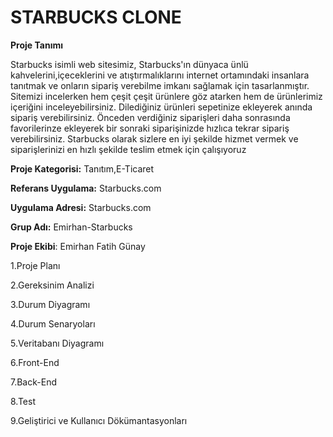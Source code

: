 # STARBUCKS CLONE

**Proje Tanımı**

Starbucks  isimli web sitesimiz, Starbucks'ın dünyaca ünlü kahvelerini,içeceklerini ve atıştırmalıklarını internet ortamındaki insanlara tanıtmak ve onların sipariş verebilme imkanı sağlamak için tasarlanmıştır. Sitemizi incelerken hem çeşit çeşit ürünlere göz atarken hem de ürünlerimiz içeriğini inceleyebilirsiniz. Dilediğiniz ürünleri sepetinize ekleyerek
anında sipariş verebilirsiniz. Önceden verdiğiniz siparişleri daha sonrasında favorilerinze ekleyerek bir sonraki siparişinizde hızlıca tekrar sipariş verebilirsiniz. Starbucks olarak sizlere en iyi şekilde hizmet vermek ve siparişlerinizi en hızlı şekilde teslim etmek için çalışıyoruz

**Proje Kategorisi:** Tanıtım,E-Ticaret


**Referans Uygulama:** Starbucks.com


**Uygulama Adresi:** Starbucks.com


**Grup Adı:** Emirhan-Starbucks


**Proje Ekibi**: Emirhan Fatih Günay

1.Proje Planı

2.Gereksinim Analizi

3.Durum Diyagramı

4.Durum Senaryoları

5.Veritabanı Diyagramı

6.Front-End

7.Back-End

8.Test

9.Geliştirici ve Kullanıcı Dökümantasyonları

